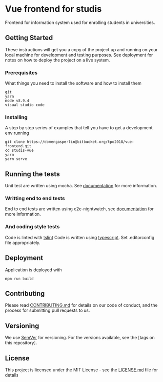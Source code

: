 # Vue frontend for studis

Frontend for information system used for enrolling students in universities.

## Getting Started

These instructions will get you a copy of the project up and running on your local machine for development and testing purposes. See deployment for notes on how to deploy the project on a live system.

### Prerequisites

What things you need to install the software and how to install them

```
git
yarn
node v8.9.4
visual studio code
```

### Installing

A step by step series of examples that tell you have to get a development env running


```
git clone https://domengasperlin@bitbucket.org/tpo2018/vue-frontend.git
cd studis-vue
yarn
yarn serve
```

## Running the tests

Unit test are written using mocha. See [documentation](https://vuejs.org/v2/guide/unit-testing.html) for more information.

### Writting end to end tests

End to end tests are written using e2e-nightwatch, see [documentation](http://nightwatchjs.org/) for more information.

### And coding style tests

Code is linted with [tslint](https://palantir.github.io/tslint/)
Code is written using [typescript](http://www.typescriptlang.org).
Set .editorconfig file appropriately.

## Deployment

Application is deployed with
````
npm run build
````

## Contributing

Please read [CONTRIBUTING.md](https://gist.github.com/PurpleBooth/b24679402957c63ec426) for details on our code of conduct, and the process for submitting pull requests to us.

## Versioning

We use [SemVer](http://semver.org/) for versioning. For the versions available, see the [tags on this repository].

## License

This project is licensed under the MIT License - see the [LICENSE.md](LICENSE.md) file for details
